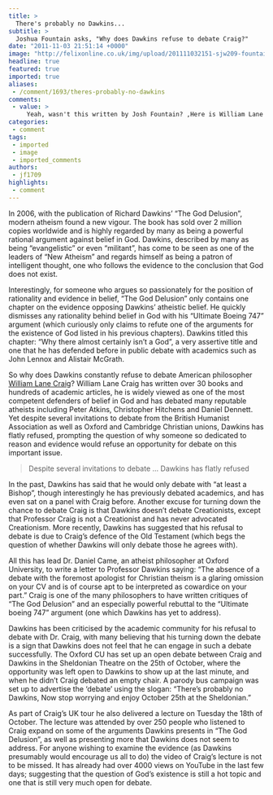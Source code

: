 ```yaml
---
title: >
  There's probably no Dawkins...
subtitle: >
  Joshua Fountain asks, "Why does Dawkins refuse to debate Craig?"
date: "2011-11-03 21:51:14 +0000"
image: "http://felixonline.co.uk/img/upload/201111032151-sjw209-fountain.jpg"
headline: true
featured: true
imported: true
aliases:
 - /comment/1693/theres-probably-no-dawkins
comments:
 - value: >
     Yeah, wasn't this written by Josh Fountain? ,Here is William Lane Craig explaining that murder is morally obligatory if his god commands it, and not even murder. <br> <br>How does Craig's theology differ from that of the late Osama bin Laden's? <br> <br> <br>CRAIG <br> Rather, since our moral duties are determined by God’s commands, it is commanding someone to do something which, in the absence of a divine command, would have been murder. <br> <br> The act was morally obligatory for the Israeli soldiers in virtue of God’s command, even though, had they undertaken it on their on initiative, it would have been wrong. <br> <br>On divine command theory, then, God has the right to command an act, which, in the absence of a divine command, would have been sin, but which is now morally obligatory in virtue of that command. <br>, <br>Here is Craig in Oxford, explaining that children should be killed for their own good. <br> <br>CRAIG <br>'If you believe in the salvation, as I do, of children, who die, what that meant is that the death of these children mean
categories:
 - comment
tags:
 - imported
 - image
 - imported_comments
authors:
 - jf1709
highlights:
 - comment
---
```


In 2006, with the publication of Richard Dawkins’ “The God Delusion”, modern atheism found a new vigour. The book has sold over 2 million copies worldwide and is highly regarded by many as being a powerful rational argument against belief in God. Dawkins, described by many as being “evangelistic” or even “militant”, has come to be seen as one of the leaders of “New Atheism” and regards himself as being a patron of intelligent thought, one who follows the evidence to the conclusion that God does not exist.

Interestingly, for someone who argues so passionately for the position of rationality and evidence in belief, “The God Delusion” only contains one chapter on the evidence opposing Dawkins’ atheistic belief. He quickly dismisses any rationality behind belief in God with his “Ultimate Boeing 747” argument (which curiously only claims to refute one of the arguments for the existence of God listed in his previous chapters). Dawkins titled this chapter: “Why there almost certainly isn’t a God”, a very assertive title and one that he has defended before in public debate with academics such as John Lennox and Alistair McGrath.

So why does Dawkins constantly refuse to debate American philosopher [William Lane Craig](http://felixonline.co.uk/news/1691/interview-william-lane-craig/)? William Lane Craig has written over 30 books and hundreds of academic articles, he is widely viewed as one of the most competent defenders of belief in God and has debated many reputable atheists including Peter Atkins, Christopher Hitchens and Daniel Dennett. Yet despite several invitations to debate from the British Humanist Association as well as Oxford and Cambridge Christian unions, Dawkins has flatly refused, prompting the question of why someone so dedicated to reason and evidence would refuse an opportunity for debate on this important issue.

> Despite several invitations to debate ... Dawkins has flatly refused

In the past, Dawkins has said that he would only debate with “at least a Bishop”, though interestingly he has previously debated academics, and has even sat on a panel with Craig before. Another excuse for turning down the chance to debate Craig is that Dawkins doesn’t debate Creationists, except that Professor Craig is not a Creationist and has never advocated Creationism. More recently, Dawkins has suggested that his refusal to debate is due to Craig’s defence of the Old Testament (which begs the question of whether Dawkins will only debate those he agrees with).

All this has lead Dr. Daniel Came, an atheist philosopher at Oxford University, to write a letter to Professor Dawkins saying: “The absence of a debate with the foremost apologist for Christian theism is a glaring omission on your CV and is of course apt to be interpreted as cowardice on your part.” Craig is one of the many philosophers to have written critiques of “The God Delusion” and an especially powerful rebuttal to the “Ultimate boeing 747” argument (one which Dawkins has yet to address).

Dawkins has been criticised by the academic community for his refusal to debate with Dr. Craig, with many believing that his turning down the debate is a sign that Dawkins does not feel that he can engage in such a debate successfully. The Oxford CU has set up an open debate between Craig and Dawkins in the Sheldonian Theatre on the 25th of October, where the opportunity was left open to Dawkins to show up at the last minute, and when he didn’t Craig debated an empty chair. A parody bus campaign was set up to advertise the ‘debate’ using the slogan: “There’s probably no Dawkins, Now stop worrying and enjoy October 25th at the Sheldonian.”

As part of Craig’s UK tour he also delivered a lecture on Tuesday the 18th of October. The lecture was attended by over 250 people who listened to Craig expand on some of the arguments Dawkins presents in “The God Delusion”, as well as presenting more that Dawkins does not seem to address. For anyone wishing to examine the evidence (as Dawkins presumably would encourage us all to do) the video of Craig’s lecture is not to be missed. It has already had over 4000 views on YouTube in the last few days; suggesting that the question of God’s existence is still a hot topic and one that is still very much open for debate.
